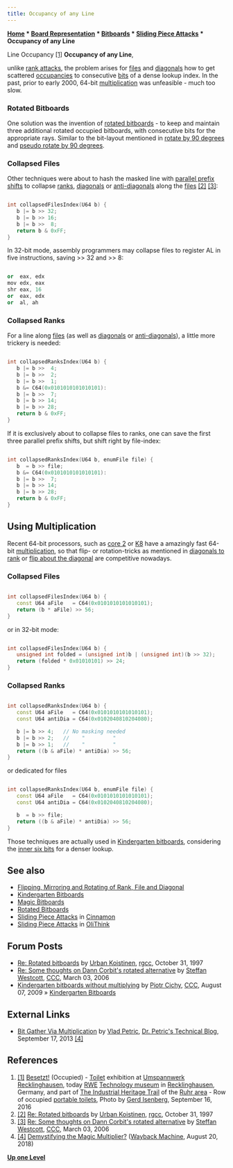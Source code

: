 ```yaml
---
title: Occupancy of any Line
---
```

**[Home](Home "Home") \* [Board Representation](Board_Representation "Board Representation") \* [Bitboards](Bitboards "Bitboards") \* [Sliding Piece Attacks](Sliding_Piece_Attacks "Sliding Piece Attacks") \* Occupancy of any Line**



 [](File:Besetzt20160916.JPG) Line Occupancy <a id="cite-note-1" href="#cite-ref-1">[1]</a> 
**Occupancy of any Line**,  

unlike [rank attacks](First_Rank_Attacks "First Rank Attacks"), the problem arises for [files](Files "Files") and [diagonals](Diagonals "Diagonals") how to get scattered [occupancies](Occupancy "Occupancy") to consecutive [bits](Bit "Bit") of a dense lookup index. In the past, prior to early 2000, 64-bit [multiplication](General_Setwise_Operations#Multiplication "General Setwise Operations") was unfeasible - much too slow. 



### Rotated Bitboards


One solution was the invention of [rotated bitboards](Rotated_Bitboards "Rotated Bitboards") - to keep and maintain three additional rotated occupied bitboards, with consecutive bits for the appropriate rays. Similar to the bit-layout mentioned in [rotate by 90 degrees](Flipping_Mirroring_and_Rotating#Rotationby90degreesClockwise "Flipping Mirroring and Rotating") and [pseudo rotate by 90 degrees](Flipping_Mirroring_and_Rotating#PseudoRotationby45degrees "Flipping Mirroring and Rotating").




### Collapsed Files


Other techniques were about to hash the masked line with [parallel prefix shifts](Parallel_Prefix_Algorithms "Parallel Prefix Algorithms") to collapse [ranks](Ranks "Ranks"), [diagonals](Diagonals "Diagonals") or [anti-diagonals](Anti-Diagonals "Anti-Diagonals") along the [files](Files "Files") <a id="cite-note-2" href="#cite-ref-2">[2]</a> <a id="cite-note-3" href="#cite-ref-3">[3]</a>:




```C++

int collapsedFilesIndex(U64 b) {
   b |= b >> 32;
   b |= b >> 16;
   b |= b >>  8;
   return b & 0xFF;
}

```

In 32-bit mode, assembly programmers may collapse files to register AL in five instructions, saving >> 32 and >> 8:




```C++

or  eax, edx
mov edx, eax
shr eax, 16
or  eax, edx
or  al, ah

```





### Collapsed Ranks


For a line along [files](Files "Files") (as well as [diagonals](Diagonals "Diagonals") or [anti-diagonals](Anti-Diagonals "Anti-Diagonals")), a little more trickery is needed:




```C++

int collapsedRanksIndex(U64 b) {
   b |= b >>  4;
   b |= b >>  2;
   b |= b >>  1;
   b &= C64(0x0101010101010101):
   b |= b >>  7;
   b |= b >> 14;
   b |= b >> 28;
   return b & 0xFF;
}

```

If it is exclusively about to collapse files to ranks, one can save the first three parallel prefix shifts, but shift right by file-index:




```C++

int collapsedRanksIndex(U64 b, enumFile file) {
   b  = b >> file;
   b &= C64(0x0101010101010101):
   b |= b >>  7;
   b |= b >> 14;
   b |= b >> 28;
   return b & 0xFF;
}

```





## Using Multiplication


Recent 64-bit processors, such as [core 2](https://en.wikipedia.org/wiki/Intel_Core_2) or [K8](https://en.wikipedia.org/wiki/Athlon_64) have a amazingly fast 64-bit [multiplication](General_Setwise_Operations#Multiplication "General Setwise Operations"), so that flip- or rotation-tricks as mentioned in [diagonals to rank](Flipping_Mirroring_and_Rotating#DiagonalstoRanks "Flipping Mirroring and Rotating") or [flip about the diagonal](Flipping_Mirroring_and_Rotating#FlipAbouttheDiagonal "Flipping Mirroring and Rotating") are competitive nowadays.



### Collapsed Files



```C++

int collapsedFilesIndex(U64 b) {
   const U64 aFile   = C64(0x0101010101010101);
   return (b * aFile) >> 56;
}

```

or in 32-bit mode:




```C++

int collapsedFilesIndex(U64 b) {
   unsigned int folded = (unsigned int)b | (unsigned int)(b >> 32);
   return (folded * 0x01010101) >> 24;
}

```

### Collapsed Ranks



```C++

int collapsedRanksIndex(U64 b) {
   const U64 aFile   = C64(0x0101010101010101);
   const U64 antiDia = C64(0x0102040810204080);

   b |= b >> 4;   // No masking needed
   b |= b >> 2;   //    "         "
   b |= b >> 1;   //    "         "
   return ((b & aFile) * antiDia) >> 56;
}

```

or dedicated for files




```C++

int collapsedRanksIndex(U64 b, enumFile file) {
   const U64 aFile   = C64(0x0101010101010101);
   const U64 antiDia = C64(0x0102040810204080);

   b  = b >> file;
   return ((b & aFile) * antiDia) >> 56;
}

```

Those techniques are actually used in [Kindergarten bitboards](Kindergarten_Bitboards "Kindergarten Bitboards"), considering the [inner six bits](First_Rank_Attacks#TheOuterSquares "First Rank Attacks") for a denser lookup.



## See also


* [Flipping, Mirroring and Rotating of Rank, File and Diagonal](Flipping_Mirroring_and_Rotating#RankFileAndDiagonal "Flipping Mirroring and Rotating")
* [Kindergarten Bitboards](Kindergarten_Bitboards "Kindergarten Bitboards")
* [Magic Bitboards](Magic_Bitboards "Magic Bitboards")
* [Rotated Bitboards](Rotated_Bitboards "Rotated Bitboards")
* [Sliding Piece Attacks](Cinnamon#Sliding_Piece_Attacks "Cinnamon") in [Cinnamon](Cinnamon "Cinnamon")
* [Sliding Piece Attacks](OliThink#SlidingPieceAttacks "OliThink") in [OliThink](OliThink "OliThink")


## Forum Posts


* [Re: Rotated bitboards](https://groups.google.com/d/msg/rec.games.chess.computer/YvFagyuVogw/2vNJw_qT8IYJ) by [Urban Koistinen](Urban_Koistinen "Urban Koistinen"), [rgcc](Computer_Chess_Forums "Computer Chess Forums"), October 31, 1997
* [Re: Some thoughts on Dann Corbit's rotated alternative](https://www.stmintz.com/ccc/index.php?id=491079) by [Steffan Westcott](Steffan_Westcott "Steffan Westcott"), [CCC](CCC "CCC"), March 03, 2006
* [Kindergarten bitboards without multiplying](http://www.talkchess.com/forum/viewtopic.php?t=29296) by [Piotr Cichy](Piotr_Cichy "Piotr Cichy"), [CCC](CCC "CCC"), August 07, 2009 » [Kindergarten Bitboards](Kindergarten_Bitboards "Kindergarten Bitboards")


## External Links


* [Bit Gather Via Multiplication](http://drpetric.blogspot.com/2013/09/bit-gathering-via-multiplication.html) by [Vlad Petric](index.php?title=Vlad_Petric&action=edit&redlink=1 "Vlad Petric (page does not exist)"), [Dr. Petric's Technical Blog](http://drpetric.blogspot.com/), September 17, 2013 <a id="cite-note-4" href="#cite-ref-4">[4]</a>


## References


1. <a id="cite-ref-1" href="#cite-note-1">[1]</a> [Besetzt!](https://de-de.facebook.com/umspannwerk.recklinghausen/posts/10153757793891429) (Occupied) - [Toilet](https://en.wikipedia.org/wiki/Toilet) exhibition at [Umspannwerk Recklinghausen](https://de.wikipedia.org/wiki/Umspannwerk_Recklinghausen), today [RWE](https://en.wikipedia.org/wiki/RWE) [Technology museum](https://en.wikipedia.org/wiki/Technology_museum) in [Recklinghausen](https://en.wikipedia.org/wiki/Recklinghausen), Germany, and part of [The Industrial Heritage Trail](Category:Industrial_Heritage_Trail "Category:Industrial Heritage Trail") of the [Ruhr area](https://en.wikipedia.org/wiki/Ruhr) - Row of occupied [portable toilets](https://en.wikipedia.org/wiki/Toilet#Others), Photo by [Gerd Isenberg](Gerd_Isenberg "Gerd Isenberg"), September 16, 2016
2. <a id="cite-ref-2" href="#cite-note-2">[2]</a> [Re: Rotated bitboards](https://groups.google.com/d/msg/rec.games.chess.computer/YvFagyuVogw/2vNJw_qT8IYJ) by [Urban Koistinen](Urban_Koistinen "Urban Koistinen"), [rgcc](Computer_Chess_Forums "Computer Chess Forums"), October 31, 1997
3. <a id="cite-ref-3" href="#cite-note-3">[3]</a> [Re: Some thoughts on Dann Corbit's rotated alternative](https://www.stmintz.com/ccc/index.php?id=491079) by [Steffan Westcott](Steffan_Westcott "Steffan Westcott"), [CCC](CCC "CCC"), March 03, 2006
4. <a id="cite-ref-4" href="#cite-note-4">[4]</a> [Demystifying the Magic Multiplier?](https://web.archive.org/web/20180820032914/https://chessprogramming.wikispaces.com/share/view/64439740) ([Wayback Machine](https://en.wikipedia.org/wiki/Wayback_Machine), August 20, 2018)

**[Up one Level](Sliding_Piece_Attacks "Sliding Piece Attacks")**







 
